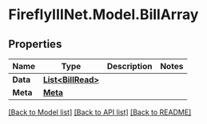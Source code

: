 # FireflyIIINet.Model.BillArray

## Properties

Name | Type | Description | Notes
------------ | ------------- | ------------- | -------------
**Data** | [**List&lt;BillRead&gt;**](BillRead.md) |  | 
**Meta** | [**Meta**](Meta.md) |  | 

[[Back to Model list]](../README.md#documentation-for-models) [[Back to API list]](../README.md#documentation-for-api-endpoints) [[Back to README]](../README.md)

